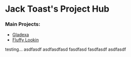 # Jack Toast's Project Hub

### Main Projects:
* [Gladexa](https://github.com/jack-toast/gladexa)
* [Fluffy Lookin](https://github.com/jack-toast/nerf-turret)

testing...
asdfasdf
asdfasdfasd
fasdfasd
fasdfasdf
asdfasdf
